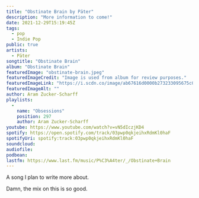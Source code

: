 ```yaml
---
title: "Obstinate Brain by Päter"
description: "More information to come!"
date: 2021-12-29T15:19:45Z
tags:
  - pop
  - Indie Pop
public: true
artists:
  - Päter
songtitle: "Obstinate Brain"
album: "Obstinate Brain"
featuredImage: "obstinate-brain.jpeg"
featuredImageCredit: "Image is used from album for review purposes."
featuredImageLink: "https://i.scdn.co/image/ab67616d0000b273233095675c08e1f2fdb04402"
featuredImageAlt: ""
author: Aram Zucker-Scharff
playlists:
  -
    name: "Obsessions"
    position: 297
    author: Aram Zucker-Scharff
youtube: https://www.youtube.com/watch?v=vN5dIczjKD4
spotify: https://open.spotify.com/track/03pwp0qkjeihxRdmKl0haF
spotifyUri: spotify:track:03pwp0qkjeihxRdmKl0haF
soundcloud:
audiofile:
podbean:
lastfm: https://www.last.fm/music/P%C3%A4ter/_/Obstinate+Brain
---
```


A song I plan to write more about.

Damn, the mix on this is so good. 
		